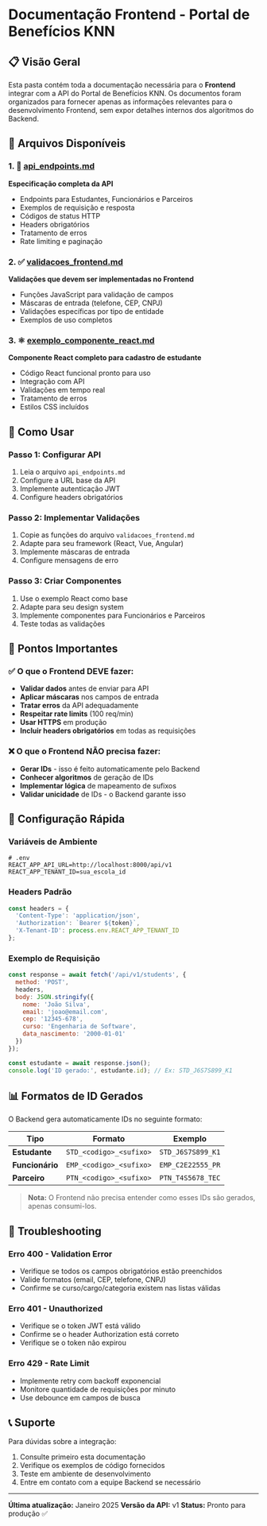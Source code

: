 # Documentação Frontend - Portal de Benefícios KNN

## 📋 Visão Geral

Esta pasta contém toda a documentação necessária para o **Frontend** integrar com a API do Portal de Benefícios KNN. Os documentos foram organizados para fornecer apenas as informações relevantes para o desenvolvimento Frontend, sem expor detalhes internos dos algoritmos do Backend.

## 📁 Arquivos Disponíveis

### 1. 🔌 [api_endpoints.md](./api_endpoints.md)

**Especificação completa da API**

- Endpoints para Estudantes, Funcionários e Parceiros
- Exemplos de requisição e resposta
- Códigos de status HTTP
- Headers obrigatórios
- Tratamento de erros
- Rate limiting e paginação

### 2. ✅ [validacoes_frontend.md](./validacoes_frontend.md)

**Validações que devem ser implementadas no Frontend**
- Funções JavaScript para validação de campos
- Máscaras de entrada (telefone, CEP, CNPJ)
- Validações específicas por tipo de entidade
- Exemplos de uso completos

### 3. ⚛️ [exemplo_componente_react.md](./exemplo_componente_react.md)

**Componente React completo para cadastro de estudante**

- Código React funcional pronto para uso
- Integração com API
- Validações em tempo real
- Tratamento de erros
- Estilos CSS incluídos

## 🚀 Como Usar

### Passo 1: Configurar API

1. Leia o arquivo `api_endpoints.md`
2. Configure a URL base da API
3. Implemente autenticação JWT
4. Configure headers obrigatórios

### Passo 2: Implementar Validações

1. Copie as funções do arquivo `validacoes_frontend.md`
2. Adapte para seu framework (React, Vue, Angular)
3. Implemente máscaras de entrada
4. Configure mensagens de erro

### Passo 3: Criar Componentes

1. Use o exemplo React como base
2. Adapte para seu design system
3. Implemente componentes para Funcionários e Parceiros
4. Teste todas as validações

## 🎯 Pontos Importantes

### ✅ O que o Frontend DEVE fazer:

- **Validar dados** antes de enviar para API
- **Aplicar máscaras** nos campos de entrada
- **Tratar erros** da API adequadamente
- **Respeitar rate limits** (100 req/min)
- **Usar HTTPS** em produção
- **Incluir headers obrigatórios** em todas as requisições

### ❌ O que o Frontend NÃO precisa fazer:

- **Gerar IDs** - isso é feito automaticamente pelo Backend
- **Conhecer algoritmos** de geração de IDs
- **Implementar lógica** de mapeamento de sufixos
- **Validar unicidade** de IDs - o Backend garante isso

## 🔧 Configuração Rápida

### Variáveis de Ambiente

```env
# .env
REACT_APP_API_URL=http://localhost:8000/api/v1
REACT_APP_TENANT_ID=sua_escola_id
```

### Headers Padrão

```javascript
const headers = {
  'Content-Type': 'application/json',
  'Authorization': `Bearer ${token}`,
  'X-Tenant-ID': process.env.REACT_APP_TENANT_ID
};
```

### Exemplo de Requisição

```javascript
const response = await fetch('/api/v1/students', {
  method: 'POST',
  headers,
  body: JSON.stringify({
    nome: 'João Silva',
    email: 'joao@email.com',
    cep: '12345-678',
    curso: 'Engenharia de Software',
    data_nascimento: '2000-01-01'
  })
});

const estudante = await response.json();
console.log('ID gerado:', estudante.id); // Ex: STD_J6S7S899_K1
```

## 📊 Formatos de ID Gerados

O Backend gera automaticamente IDs no seguinte formato:

| Tipo | Formato | Exemplo |
|------|---------|----------|
| **Estudante** | `STD_<codigo>_<sufixo>` | `STD_J6S7S899_K1` |
| **Funcionário** | `EMP_<codigo>_<sufixo>` | `EMP_C2E22555_PR` |
| **Parceiro** | `PTN_<codigo>_<sufixo>` | `PTN_T4S5678_TEC` |

> **Nota:** O Frontend não precisa entender como esses IDs são gerados, apenas consumi-los.

## 🐛 Troubleshooting

### Erro 400 - Validation Error

- Verifique se todos os campos obrigatórios estão preenchidos
- Valide formatos (email, CEP, telefone, CNPJ)
- Confirme se curso/cargo/categoria existem nas listas válidas

### Erro 401 - Unauthorized

- Verifique se o token JWT está válido
- Confirme se o header Authorization está correto
- Verifique se o token não expirou

### Erro 429 - Rate Limit

- Implemente retry com backoff exponencial
- Monitore quantidade de requisições por minuto
- Use debounce em campos de busca

## 📞 Suporte

Para dúvidas sobre a integração:

1. Consulte primeiro esta documentação
2. Verifique os exemplos de código fornecidos
3. Teste em ambiente de desenvolvimento
4. Entre em contato com a equipe Backend se necessário

---

**Última atualização:** Janeiro 2025
**Versão da API:** v1
**Status:** Pronto para produção ✅
